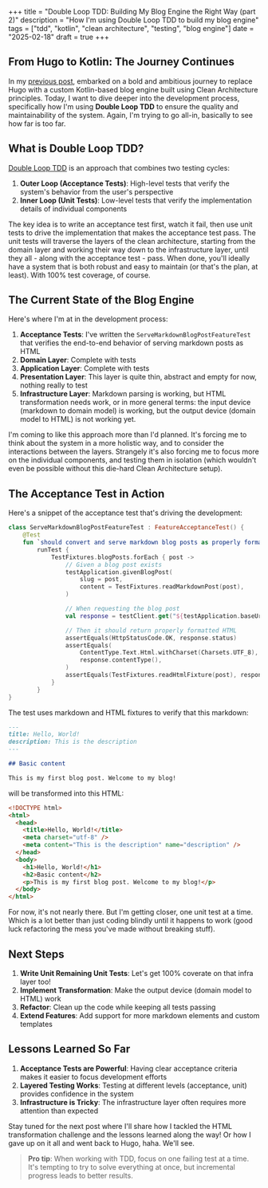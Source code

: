 +++
title = "Double Loop TDD: Building My Blog Engine the Right Way (part 2)"
description = "How I'm using Double Loop TDD to build my blog engine"
tags = ["tdd", "kotlin", "clean architecture", "testing", "blog engine"]
date = "2025-02-18"
draft = true
+++

## From Hugo to Kotlin: The Journey Continues

In my [previous post](/posts/replacing-hugo-with-kotlin-clean-architecture), embarked on a bold and ambitious journey to replace Hugo with a custom Kotlin-based blog engine built using Clean Architecture principles. Today, I want to dive deeper into the development process, specifically how I'm using **Double Loop TDD** to ensure the quality and maintainability of the system. Again, I'm trying to go all-in, basically to see how far is too far.

## What is Double Loop TDD?

[Double Loop TDD](https://khalilstemmler.com/articles/test-driven-development/introduction-to-tdd/#Double-Loop-TDD) is an approach that combines two testing cycles:

1. **Outer Loop (Acceptance Tests)**: High-level tests that verify the system's behavior from the user's perspective
2. **Inner Loop (Unit Tests)**: Low-level tests that verify the implementation details of individual components

The key idea is to write an acceptance test first, watch it fail, then use unit tests to drive the implementation that makes the acceptance test pass. The unit tests will traverse the layers of the clean architecture, starting from the domain layer and working their way down to the infrastructure layer, until they all - along with the acceptance test - pass. When done, you'll ideally have a system that is both robust and easy to maintain (or that's the plan, at least). With 100% test coverage, of course.

## The Current State of the Blog Engine

Here's where I'm at in the development process:

1. **Acceptance Tests**: I've written the `ServeMarkdownBlogPostFeatureTest` that verifies the end-to-end behavior of serving markdown posts as HTML
2. **Domain Layer**: Complete with tests
3. **Application Layer**: Complete with tests
4. **Presentation Layer**: This layer is quite thin, abstract and empty for now, nothing really to test
5. **Infrastructure Layer**: Markdown parsing is working, but HTML transformation needs work, or in more general terms: the input device (markdown to domain model) is working, but the output device (domain model to HTML) is not working yet.

I'm coming to like this approach more than I'd planned. It's forcing me to think about the system in a more holistic way, and to consider the interactions between the layers. Strangely it's also forcing me to focus more on the individual components, and testing them in isolation (which wouldn't even be possible without this die-hard Clean Architecture setup).

## The Acceptance Test in Action

Here's a snippet of the acceptance test that's driving the development:

```kotlin
class ServeMarkdownBlogPostFeatureTest : FeatureAcceptanceTest() {
    @Test
    fun `should convert and serve markdown blog posts as properly formatted HTML pages`() =
        runTest {
            TestFixtures.blogPosts.forEach { post ->
                // Given a blog post exists
                testApplication.givenBlogPost(
                    slug = post,
                    content = TestFixtures.readMarkdownPost(post),
                )

                // When requesting the blog post
                val response = testClient.get("${testApplication.baseUrl}/posts/$post")

                // Then it should return properly formatted HTML
                assertEquals(HttpStatusCode.OK, response.status)
                assertEquals(
                    ContentType.Text.Html.withCharset(Charsets.UTF_8),
                    response.contentType(),
                )
                assertEquals(TestFixtures.readHtmlFixture(post), response.bodyAsText())
            }
        }
}
```

The test uses markdown and HTML fixtures to verify that this markdown:

```markdown
---
title: Hello, World!
description: This is the description
---

## Basic content

This is my first blog post. Welcome to my blog!
```

will be transformed into this HTML:

```html
<!DOCTYPE html>
<html>
  <head>
    <title>Hello, World!</title>
    <meta charset="utf-8" />
    <meta content="This is the description" name="description" />
  </head>
  <body>
    <h1>Hello, World!</h1>
    <h2>Basic content</h2>
    <p>This is my first blog post. Welcome to my blog!</p>
  </body>
</html>
```

For now, it's not nearly there. But I'm getting closer, one unit test at a time. Which is a lot better than just coding blindly until it happens to work (good luck refactoring the mess you've made without breaking stuff).

## Next Steps

1. **Write Unit Remaining Unit Tests**: Let's get 100% coverate on that infra layer too!
2. **Implement Transformation**: Make the output device (domain model to HTML) work
3. **Refactor**: Clean up the code while keeping all tests passing
4. **Extend Features**: Add support for more markdown elements and custom templates

## Lessons Learned So Far

1. **Acceptance Tests are Powerful**: Having clear acceptance criteria makes it easier to focus development efforts
2. **Layered Testing Works**: Testing at different levels (acceptance, unit) provides confidence in the system
3. **Infrastructure is Tricky**: The infrastructure layer often requires more attention than expected

Stay tuned for the next post where I'll share how I tackled the HTML transformation challenge and the lessons learned along the way! Or how I gave up on it all and went back to Hugo, haha. We'll see.

> **Pro tip**: When working with TDD, focus on one failing test at a time. It's tempting to try to solve everything at once, but incremental progress leads to better results.
